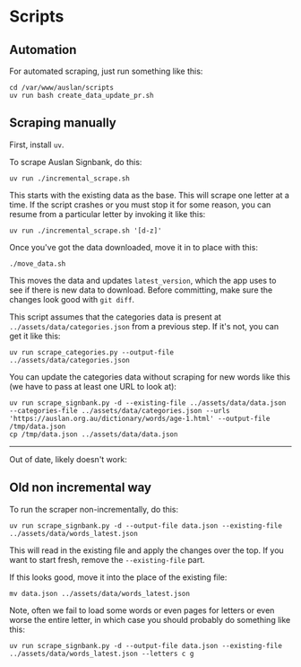 # Scripts

## Automation
For automated scraping, just run something like this:
```
cd /var/www/auslan/scripts
uv run bash create_data_update_pr.sh
```

## Scraping manually
First, install `uv`.

To scrape Auslan Signbank, do this:

```
uv run ./incremental_scrape.sh
```

This starts with the existing data as the base. This will scrape one letter at a time. If the script crashes or you must stop it for some reason, you can resume from a particular letter by invoking it like this:

```
uv run ./incremental_scrape.sh '[d-z]'
```

Once you've got the data downloaded, move it in to place with this:
```
./move_data.sh
```

This moves the data and updates `latest_version`, which the app uses to see if there is new data to download. Before committing, make sure the changes look good with `git diff`.

This script assumes that the categories data is present at `../assets/data/categories.json` from a previous step. If it's not, you can get it like this:
```
uv run scrape_categories.py --output-file ../assets/data/categories.json
```

You can update the categories data without scraping for new words like this (we have to pass at least one URL to look at):
```
uv run scrape_signbank.py -d --existing-file ../assets/data/data.json --categories-file ../assets/data/categories.json --urls 'https://auslan.org.au/dictionary/words/age-1.html' --output-file /tmp/data.json
cp /tmp/data.json ../assets/data/data.json
```

---
Out of date, likely doesn't work:

## Old non incremental way
To run the scraper non-incrementally, do this:
```
uv run scrape_signbank.py -d --output-file data.json --existing-file ../assets/data/words_latest.json
```

This will read in the existing file and apply the changes over the top. If you want to start fresh, remove the `--existing-file` part.

If this looks good, move it into the place of the existing file:
```
mv data.json ../assets/data/words_latest.json
```

Note, often we fail to load some words or even pages for letters or even worse the entire letter, in which case you should probably do something like this:

```
uv run scrape_signbank.py -d --output-file data.json --existing-file ../assets/data/words_latest.json --letters c g
```
